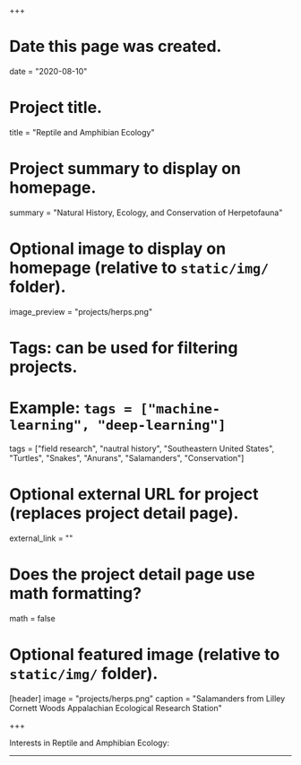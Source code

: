 +++
# Date this page was created.
date = "2020-08-10"

# Project title.
title = "Reptile and Amphibian Ecology"

# Project summary to display on homepage.
summary = "Natural History, Ecology, and Conservation of Herpetofauna"

# Optional image to display on homepage (relative to `static/img/` folder).
image_preview = "projects/herps.png"

# Tags: can be used for filtering projects.
# Example: `tags = ["machine-learning", "deep-learning"]`
tags = ["field research", "nautral history", "Southeastern United States", "Turtles", "Snakes", "Anurans", "Salamanders", "Conservation"]

# Optional external URL for project (replaces project detail page).
external_link = ""

# Does the project detail page use math formatting?
math = false

# Optional featured image (relative to `static/img/` folder).
[header]
image = "projects/herps.png"
caption = "Salamanders from Lilley Cornett Woods Appalachian Ecological Research Station"

+++


Interests in Reptile and Amphibian Ecology:
 *****
